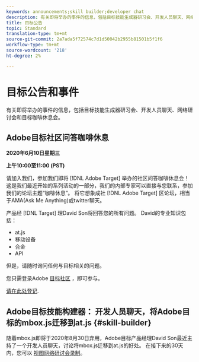 ```yaml
---
keywords: announcements;skill builder;developer chat
description: 有关即将举办的事件的信息，包括目标技能生成器研习会、开发人员聊天、网络研讨会和目标咖啡休息会。
title: 目标公告
topic: Standard
translation-type: tm+mt
source-git-commit: 2a7ada5f72574c7d1d50042b2955b81501b5f1f6
workflow-type: tm+mt
source-wordcount: '218'
ht-degree: 2%

---
```



# 目标公告和事件

有关即将举办的事件的信息，包括目标技能生成器研习会、开发人员聊天、网络研讨会和目标咖啡休息会。

## Adobe目标社区问答咖啡休息

**2020年6月10日星期三**

**上午10:00至11:00 (PST)**

请加入我们，参加我们即将 [!DNL Adobe Target] 举办的社区问答咖啡休息会！ 这是我们最近开始的系列活动的一部分，我们的内部专家可以直接与您联系，参加我们的论坛主题“咖啡休息”。 将它想象成社 [!DNL Adobe Target] 区论坛，相当于AMA(Ask Me Anything)或twitter聊天。

产品经 [!DNL Target] 理David Son将回答您的所有问题。 David的专业知识包括：

* at.js
* 移动设备
* 合金
* API

但是，请随时询问任何与目标相关的问题。

您只需登录Adobe [目标社区](https://experienceleaguecommunities.adobe.com/t5/adobe-target/ct-p/adobe-target-community) ，即可参与。

[请在此处登记](https://adobe-target-community-coffee-break.experienceleague.adobeevents.com/).

## Adobe目标技能构建器： 开发人员聊天，将Adobe目标的mbox.js迁移到at.js {#skill-builder}

随着mbox.js即将于2020年8月30日弃用，Adobe目标产品经理David Son最近主持了一个开发人员聊天，讨论将mbox.js迁移到at.js的好处。 在接下来的30天内，您可以 [视图网络研讨会录制](https://seminars.adobeconnect.com/ptdo6mfo6qn6/?proto=true)。